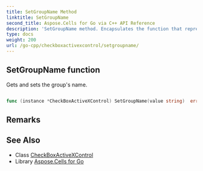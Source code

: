 ```yaml
---
title: SetGroupName Method 
linktitle: SetGroupName
second_title: Aspose.Cells for Go via C++ API Reference
description: 'SetGroupName method. Encapsulates the function that represents setgroupname in Go.'
type: docs
weight: 200
url: /go-cpp/checkboxactivexcontrol/setgroupname/
---
```


## SetGroupName function

Gets and sets the group's name.

```go

func (instance *CheckBoxActiveXControl) SetGroupName(value string)  error

```

## Remarks


## See Also

* Class [CheckBoxActiveXControl](../)
* Library [Aspose.Cells for Go](../../)
